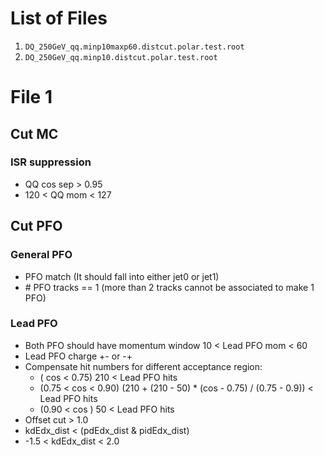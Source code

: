 # List of Files
1. `DQ_250GeV_qq.minp10maxp60.distcut.polar.test.root`
2. `DQ_250GeV_qq.minp10.distcut.polar.test.root`

# File 1

## Cut MC

### ISR suppression
- QQ cos sep > 0.95
- 120 < QQ mom < 127

## Cut PFO

### General PFO
- PFO match (It should fall into either jet0 or jet1)
- \# PFO tracks == 1 (more than 2 tracks cannot be associated to make 1 PFO)

### Lead PFO
- Both PFO should have momentum window 10 < Lead PFO mom < 60
- Lead PFO charge +- or -+
- Compensate hit numbers for different acceptance region:
  - (       cos < 0.75) 210 < Lead PFO hits
  - (0.75 < cos < 0.90) (210 + (210 - 50) * (cos - 0.75) / (0.75 - 0.9)) < Lead PFO hits
  - (0.90 < cos       )  50 < Lead PFO hits
- Offset cut > 1.0
- kdEdx_dist < (pdEdx_dist & pidEdx_dist)
- -1.5 < kdEdx_dist < 2.0